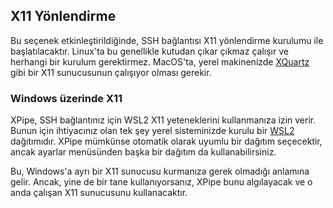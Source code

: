 ## X11 Yönlendirme

Bu seçenek etkinleştirildiğinde, SSH bağlantısı X11 yönlendirme kurulumu ile başlatılacaktır. Linux'ta bu genellikle kutudan çıkar çıkmaz çalışır ve herhangi bir kurulum gerektirmez. MacOS'ta, yerel makinenizde [XQuartz](https://www.xquartz.org/) gibi bir X11 sunucusunun çalışıyor olması gerekir.

### Windows üzerinde X11

XPipe, SSH bağlantınız için WSL2 X11 yeteneklerini kullanmanıza izin verir. Bunun için ihtiyacınız olan tek şey yerel sisteminizde kurulu bir [WSL2](https://learn.microsoft.com/en-us/windows/wsl/install) dağıtımıdır. XPipe mümkünse otomatik olarak uyumlu bir dağıtım seçecektir, ancak ayarlar menüsünden başka bir dağıtım da kullanabilirsiniz.

Bu, Windows'a ayrı bir X11 sunucusu kurmanıza gerek olmadığı anlamına gelir. Ancak, yine de bir tane kullanıyorsanız, XPipe bunu algılayacak ve o anda çalışan X11 sunucusunu kullanacaktır.
